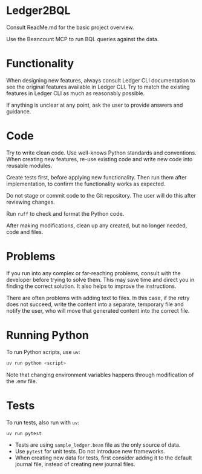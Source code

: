 # Ledger2BQL

Consult ReadMe.md for the basic project overview.

Use the Beancount MCP to run BQL queries against the data.

# Functionality

When designing new features, always consult Ledger CLI documentation to see the original features available in Ledger CLI. 
Try to match the existing features in Ledger CLI as much as reasonably possible.

If anything is unclear at any point, ask the user to provide answers and guidance.

# Code

Try to write clean code. Use well-knows Python standards and conventions.
When creating new features, re-use existing code and write new code into reusable modules.

Create tests first, before applying new functionality. Then run them after implementation, to confirm the functionality works as expected.

Do not stage or commit code to the Git repository. The user will do this after reviewing changes.

Run `ruff` to check and format the Python code.

After making modifications, clean up any created, but no longer needed, code and files.

# Problems

If you run into any complex or far-reaching problems, consult with the developer before trying to solve them. This may save time and direct you in finding the correct solution. It also helps to improve the instructions.

There are often problems with adding text to files. In this case, if the retry does not succeed, write the content into a separate, temporary file and notify the user, who will move that generated content into the correct file.

# Running Python

To run Python scripts, use `uv`:
```sh
uv run python <script>
```

Note that changing environment variables happens through modification of the .env file.

# Tests

To run tests, also run with `uv`:
```sh
uv run pytest
```

- Tests are using `sample_ledger.bean` file as the only source of data.
- Use `pytest` for unit tests. Do not introduce new frameworks.
- When creating new data for tests, first consider adding it to the default journal file, instead of creating new journal files.
